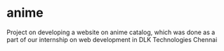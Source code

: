 # anime
Project on developing a website on anime catalog, which was done as a part of our internship on web development in DLK Technologies Chennai
